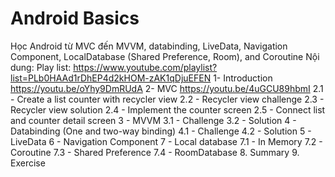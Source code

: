 # Android Basics
Học Android từ MVC đến MVVM, databinding, LiveData, Navigation Component, LocalDatabase (Shared Preference, Room), and Coroutine
Nội dung:
Play list: https://www.youtube.com/playlist?list=PLb0HAAd1rDhEP4d2kHOM-zAK1qDjuEFEN
1- Introduction https://youtu.be/oYhy9DmRUdA
2- MVC https://youtu.be/4uGCU89hbmI
    2.1 - Create a list counter with recycler view
    2.2 - Recycler view challenge
    2.3 - Recycler view solution
    2.4 - Implement the counter screen
    2.5 - Connect list and counter detail screen
3 - MVVM
    3.1 - Challenge
    3.2 - Solution
4 - Databinding (One and two-way binding)
    4.1 - Challenge
    4.2 - Solution
5 - LiveData
6 - Navigation Component
7 - Local database
    7.1 - In Memory
    7.2 - Coroutine
    7.3 - Shared Preference
    7.4 - RoomDatabase
8. Summary
9. Exercise